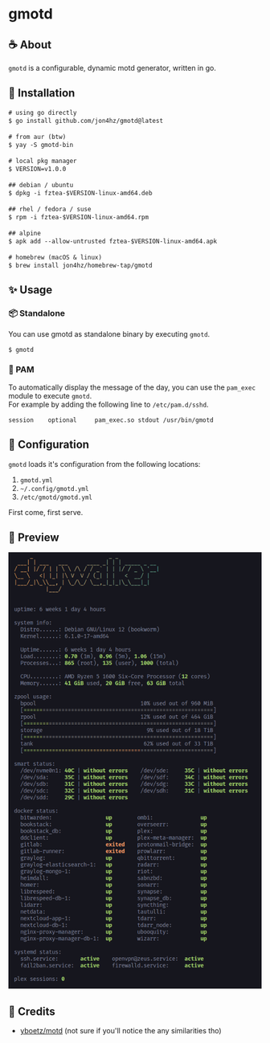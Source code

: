 # gmotd

## ☕️ About
`gmotd` is a configurable, dynamic motd generator, written in go.

## 🚀 Installation
```
# using go directly
$ go install github.com/jon4hz/gmotd@latest

# from aur (btw)
$ yay -S gmotd-bin

# local pkg manager
$ VERSION=v1.0.0

## debian / ubuntu
$ dpkg -i fztea-$VERSION-linux-amd64.deb

## rhel / fedora / suse
$ rpm -i fztea-$VERSION-linux-amd64.rpm

## alpine
$ apk add --allow-untrusted fztea-$VERSION-linux-amd64.apk

# homebrew (macOS & linux)
$ brew install jon4hz/homebrew-tap/gmotd
```

## ✨ Usage

### 📦 Standalone
You can use gmotd as standalone binary by executing `gmotd`.
```
$ gmotd
```

### 🔌 PAM
To automatically display the message of the day, you can use the `pam_exec` module to execute `gmotd`.  
For example by adding the following line to `/etc/pam.d/sshd`.
```
session    optional     pam_exec.so stdout /usr/bin/gmotd
```

## 📝 Configuration
`gmotd` loads it's configuration from the following locations:

1. `gmotd.yml`
2. `~/.config/gmotd.yml`
3. `/etc/gmotd/gmotd.yml`

First come, first serve.


## 📸 Preview
![Preview](.github/assets/preview.png)

## 🥂 Credits
- [yboetz/motd](https://github.com/yboetz/motd) (not sure if you'll notice the any similarities tho)

